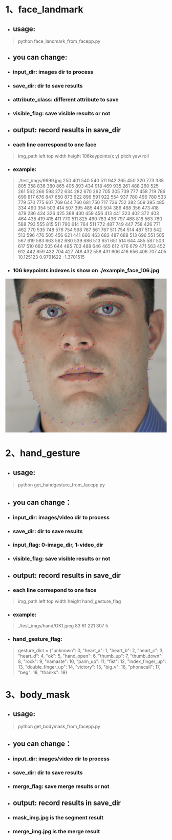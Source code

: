 # 1、face_landmark
- ## usage: 
>python face_landmark_from_facepp.py

- ## you can change:
- ### input_dir: images dir to process 
- ### save_dir: dir to save results
- ### attribute_class: different attribute to save
- ### visible_flag: save visible results or not

- ## output: record results in save_dir
- ### each line correspond to one face
> img_path left top width height 106keypoints(x y) pitch yaw roll

- ### example:
> ./test_imgs/9999.jpg 250 401 540 540 511 942 265 450 320 773 338 805 358 836 380 865 405 893 434 918 469 935 261 488 260 525 261 562 266 598 272 634 282 670 292 705 305 739 777 458 719 786 699 817 676 847 650 873 622 899 591 922 554 937 780 496 780 533 779 570 775 607 769 644 760 681 750 717 736 752 382 509 395 485 334 490 354 503 414 507 395 485 443 504 386 468 356 473 418 479 286 434 326 425 368 430 459 456 413 441 323 402 372 403 464 435 419 415 411 770 511 825 460 783 436 797 468 818 563 780 588 793 555 815 511 790 614 764 511 772 487 749 447 758 426 771 462 770 535 748 576 754 598 767 561 767 511 754 514 487 513 542 513 596 476 505 456 621 441 666 463 682 487 688 513 696 551 505 567 619 583 663 562 680 539 686 513 651 651 514 644 485 587 503 617 510 682 505 644 485 703 488 646 465 612 476 679 471 563 452 612 442 659 432 704 427 748 432 558 431 606 416 656 406 707 405 10.125123 0.9791622 -1.3701515

- ### 106 keypoints indexes is show on ./example_face_106.jpg
![avatar](./example_face_106.jpg)

# 2、hand_gesture
- ## usage: 
>python get_handgesture_from_facepp.py

- ## you can change：
- ### input_dir: images/video dir to process 
- ### save_dir: dir to save results
- ### input_flag: 0-image_dir, 1-video_dir
- ### visible_flag: save visible results or not

- ## output: record results in save_dir
- ### each line correspond to one face
> img_path left top width height hand_gesture_flag

- ### example:
> ./test_imgs/hand/OK1.jpeg 83 61 221 307 5

- ### hand_gesture_flag:
>gesture_dict = {"unknown": 0,
                "heart_a": 1,
                "heart_b": 2,
                "heart_c": 3,
                "heart_d": 4,
                "ok": 5,
                "hand_open": 6,
                "thumb_up": 7,
                "thumb_down": 8,
                "rock": 9,
                "namaste": 10,
                "palm_up": 11,
                "fist": 12,
                "index_finger_up": 13,
                "double_finger_up": 14,
                "victory": 15,
                "big_v": 16,
                "phonecall": 17,
                "beg": 18,
                "thanks": 19}

# 3、body_mask
- ## usage: 
>python get_bodymask_from_facepp.py

- ## you can change：
- ### input_dir: images/video dir to process 
- ### save_dir: dir to save results
- ### merge_flag: save merge results or not

- ## output: record results in save_dir
- ### mask_img.jpg is the segment result
- ### merge_img.jpg is the merge result
